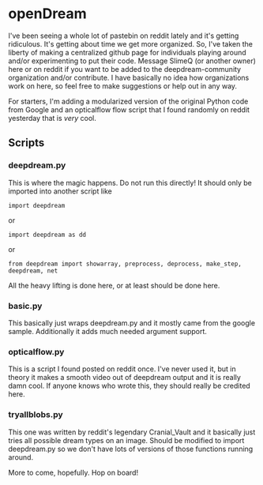 # openDream

I've been seeing a whole lot of pastebin on reddit lately and it's getting ridiculous. It's getting about time we get more organized. So, I've taken the liberty of making a centralized github page for individuals playing around and/or experimenting to put their code. Message SlimeQ (or another owner) here or on reddit if you want to be added to the deepdream-community organization and/or contribute. I have basically no idea how organizations work on here, so feel free to make suggestions or help out in any way. 

For starters, I'm adding a modularized version of the original Python code from Google and an opticalflow flow script that I found randomly on reddit yesterday that is *very* cool.

## Scripts
### deepdream.py
This is where the magic happens. Do not run this directly! It should only be imported into another script like

    import deepdream

or

    import deepdream as dd
  
or

    from deepdream import showarray, preprocess, deprocess, make_step, deepdream, net
    
All the heavy lifting is done here, or at least should be done here.

### basic.py
This basically just wraps deepdream.py and it mostly came from the google sample. Additionally it adds much needed argument support.

### opticalflow.py
This is a script I found posted on reddit once. I've never used it, but in theory it makes a smooth video out of deepdream output and it is really damn cool. If anyone knows who wrote this, they should really be credited here.

### tryallblobs.py
This one was written by reddit's legendary Cranial_Vault and it basically just tries all possible dream types on an image. Should be modified to import deepdream.py so we don't have lots of versions of those functions running around.


More to come, hopefully. Hop on board!
